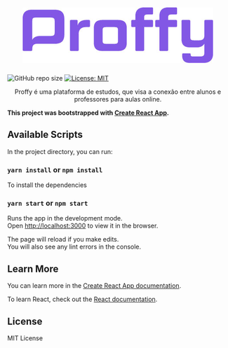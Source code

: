 <h1 align="center">
  <img alt="NextLevelWeek2" title="#NextLevelWeek2" src="logo.jpg" />
</h1>


![GitHub repo size](https://img.shields.io/github/repo-size/oricardos/Proffy) [![License: MIT](https://img.shields.io/badge/License-MIT-green.svg)](https://opensource.org/licenses/MIT)


<p align="center">Proffy é uma plataforma de estudos, que visa a conexão entre alunos e professores para aulas online.</p>


**This project was bootstrapped with [Create React App](https://github.com/facebook/create-react-app).**

## Available Scripts

In the project directory, you can run:

### `yarn install` or `npm install`

To install the dependencies

### `yarn start` or `npm start`

Runs the app in the development mode.<br />
Open [http://localhost:3000](http://localhost:3000) to view it in the browser.

The page will reload if you make edits.<br />
You will also see any lint errors in the console.




## Learn More

You can learn more in the [Create React App documentation](https://facebook.github.io/create-react-app/docs/getting-started).

To learn React, check out the [React documentation](https://reactjs.org/).

## License
MIT License

